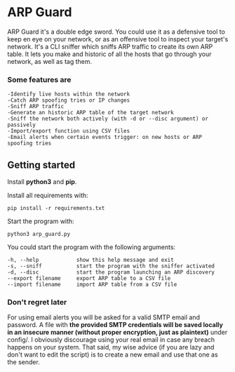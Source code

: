 # ARP Guard
							 
ARP Guard it's a double edge sword. You could use it as a defensive tool to keep en eye on your network, or as an offensive tool to inspect your target's network.
It's a CLI sniffer which sniffs ARP traffic to create its own ARP table. It lets you make and historic of all the hosts that go through your network, as well as tag them.



### Some features are

	-Identify live hosts within the network  
	-Catch ARP spoofing tries or IP changes  
	-Sniff ARP traffic  
	-Generate an historic ARP table of the target network  
	-Sniff the network both actively (with -d or --disc argument) or passively  
	-Import/export function using CSV files  
	-Email alerts when certain events trigger: on new hosts or ARP spoofing tries 
	 

## Getting started

Install **python3** and **pip**.


Install all requirements with:
```
pip install -r requirements.txt
```

Start the program with:
```
python3 arp_guard.py
```


You could start the program with the following arguments:
```
-h, --help            show this help message and exit
-s, --sniff           start the program with the sniffer activated
-d, --disc            start the program launching an ARP discovery
--export filename     export ARP table to a CSV file
--import filename     import ARP table from a CSV file
```

### Don't regret later
For using email alerts you will be asked for a valid SMTP email and password. A file with **the provided SMTP credentials will be saved locally in an insecure manner (without proper encryption, just as plaintext)** under config/.
I obviously discourage using your real email in case any breach happens on your system. That said, my wise advice (if you are lazy and don't want to edit the script) is to create a new email and use that one as the sender. 



